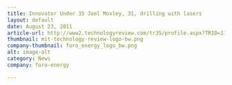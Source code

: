 ```yaml
---
title: Innovator Under 35 Joel Moxley, 31, drilling with lasers
layout: default
date: August 23, 2011
article-url: http://www2.technologyreview.com/tr35/profile.aspx?TRID=1107
thumbnail: mit-technology-review-logo-bw.png
company-thumbnail: foro_energy_logo_bw.png
alt: image-alt
category: News
company: foro-energy

---
```

